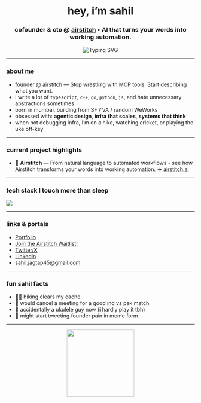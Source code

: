 <h1 align="center">hey, i’m sahil </h1>
<h3 align="center">cofounder & cto @ <a href="https://airstitch.ai">airstitch</a> • AI that turns your words into working automation.  </h3>

<p align="center">
  <img src="https://readme-typing-svg.demolab.com?font=Fira+Code&size=22&pause=1000&center=true&vCenter=true&width=600&height=80&lines=building+agentic+infra+and+deep+systems;making+AI+less+boring;+trying+not+to+burn+out+before+product-market-fit" alt="Typing SVG" />
</p>

---

###  about me 

-  founder @ [airstitch](https://airstitch.ai) — Stop wrestling with MCP tools. Start describing what you want.
-  i write a lot of `typescript`, `c++`, `go`, `python`, `js`, and hate unnecessary abstractions sometimes
-  born in mumbai, building from SF / VA / random WeWorks
-  obsessed with: **agentic design**, **infra that scales**, **systems that think**
-  when not debugging infra, I’m on a hike, watching cricket, or playing the uke off-key

---

###  current project highlights

- 🧠 **Airstitch** — From natural language to automated workflows - see how Airstitch transforms your words into working automation. → [airstitch.ai](https://airstitch.ai)

---

###  tech stack I touch more than sleep

<p align="left">
  <img src="https://skillicons.dev/icons?i=go,py,c,rust,js,ts,react,nextjs,tailwind,supabase,postgres,docker,linux,bash,vercel,aws,figma" />
</p>

---

###  links & portals

-  [Portfolio](https://jagtap.tech)
-  [Join the Airstitch Waitlist!](https://airstitch.ai)
-  [Twitter/X](https://x.com/twtofsahil)
-  [LinkedIn](https://linkedin.com/in/sahiljagtap08)
-  sahil.jagtap45@gmail.com

---

###  fun sahil facts

- 🧗‍♂️ hiking clears my cache
- 🏏 would cancel a meeting for a good ind vs pak match
- 🎵 accidentally a ukulele guy now (i hardly play it tbh)
- 🧵 might start tweeting founder pain in meme form

---

<p align="center">
  <img src="https://media.giphy.com/media/l41YhW3rD7g7sdyPu/giphy.gif" width="180" />
</p>
